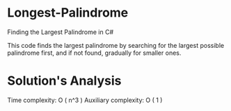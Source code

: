 # Longest-Palindrome
Finding the  Largest Palindrome in C#

This code finds the largest palindrome by searching for the largest possible palindrome first, and if not found, gradually for smaller ones.

Solution's Analysis
=================================
Time complexity: O ( n^3 )
Auxiliary complexity: O ( 1 )
